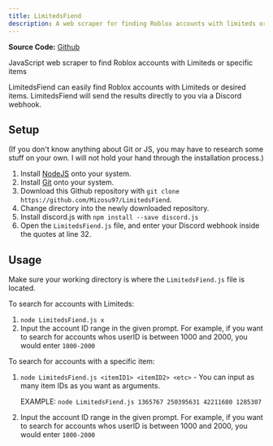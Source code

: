 ```yaml
---
title: LimitedsFiend
description: A web scraper for finding Roblox accounts with limiteds or specific items.
---
```


**Source Code:** [Github](https://github.com/mizosu97/limitedsfiend)

JavaScript web scraper to find Roblox accounts with Limiteds or specific items

LimitedsFiend can easily find Roblox accounts with Limiteds or desired items. LimitedsFiend will send the results directly to you via a Discord webhook.

## Setup
(If you don't know anything about Git or JS, you may have to research some stuff on your own. I will not hold your hand through the installation process.)
1. Install [NodeJS](https://nodejs.org/en) onto your system.
2. Install [Git](https://git-scm.com/) onto your system.
3. Download this Github repository with `git clone https://github.com/Mizosu97/LimitedsFiend`.
4. Change directory into the newly downloaded repository.
5. Install discord.js with `npm install --save discord.js`
6. Open the `LimitedsFiend.js` file, and enter your Discord webhook inside the quotes at line 32.

## Usage
Make sure your working directory is where the `LimitedsFiend.js` file is located.

To search for accounts with Limiteds:
1. `node LimitedsFiend.js x`
2. Input the account ID range in the given prompt. For example, if you want to search for accounts whos userID is between 1000 and 2000, you would enter `1000-2000`

To search for accounts with a specific item:
1. `node LimitedsFiend.js <itemID1> <itemID2> <etc>` - You can input as many item IDs as you want as arguments.
   
   EXAMPLE: `node LimitedsFiend.js 1365767 250395631 42211680 1285307`
   
3. Input the account ID range in the given prompt. For example, if you want to search for accounts whos userID is between 1000 and 2000, you would enter `1000-2000`
